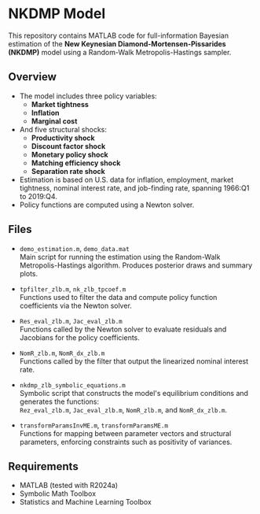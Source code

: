 # NKDMP Model

This repository contains MATLAB code for full-information Bayesian estimation of the **New Keynesian Diamond-Mortensen-Pissarides (NKDMP)** model using a Random-Walk Metropolis-Hastings sampler.

## Overview

- The model includes three policy variables:
  - **Market tightness**
  - **Inflation**
  - **Marginal cost**
- And five structural shocks:
  - **Productivity shock**
  - **Discount factor shock**
  - **Monetary policy shock**
  - **Matching efficiency shock**
  - **Separation rate shock**
- Estimation is based on U.S. data for inflation, employment, market tightness, nominal interest rate, and job-finding rate, spanning 1966:Q1 to 2019:Q4.
- Policy functions are computed using a Newton solver.

## Files

- `demo_estimation.m`, `demo_data.mat`  
  Main script for running the estimation using the Random-Walk Metropolis-Hastings algorithm. Produces posterior draws and summary plots.

- `tpfilter_zlb.m`, `nk_zlb_tpcoef.m`  
  Functions used to filter the data and compute policy function coefficients via the Newton solver.

- `Res_eval_zlb.m`, `Jac_eval_zlb.m`  
  Functions called by the Newton solver to evaluate residuals and Jacobians for the policy coefficients.

- `NomR_zlb.m`, `NomR_dx_zlb.m`  
  Functions called by the filter that output the linearized nominal interest rate.

- `nkdmp_zlb_symbolic_equations.m`  
  Symbolic script that constructs the model's equilibrium conditions and generates the functions:  
  `Rez_eval_zlb.m`, `Jac_eval_zlb.m`, `NomR_zlb.m`, and `NomR_dx_zlb.m`.

- `transformParamsInvME.m`, `transformParamsME.m`  
  Functions for mapping between parameter vectors and structural parameters, enforcing constraints such as positivity of variances.

## Requirements

- MATLAB (tested with R2024a)
- Symbolic Math Toolbox
- Statistics and Machine Learning Toolbox

